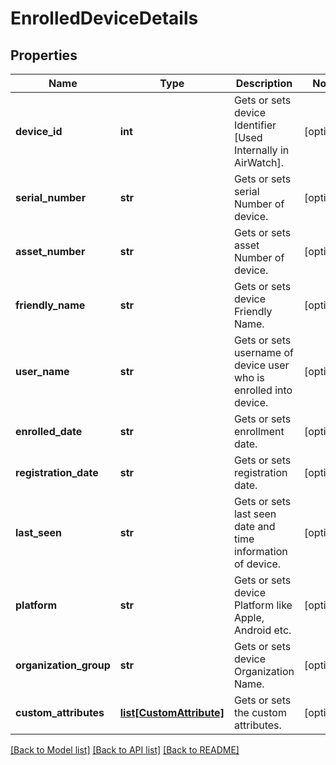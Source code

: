 # EnrolledDeviceDetails

## Properties
Name | Type | Description | Notes
------------ | ------------- | ------------- | -------------
**device_id** | **int** | Gets or sets device Identifier [Used Internally in AirWatch]. | [optional] 
**serial_number** | **str** | Gets or sets serial Number of device. | [optional] 
**asset_number** | **str** | Gets or sets asset Number of device. | [optional] 
**friendly_name** | **str** | Gets or sets device Friendly Name. | [optional] 
**user_name** | **str** | Gets or sets username of device user who is enrolled into device. | [optional] 
**enrolled_date** | **str** | Gets or sets enrollment date. | [optional] 
**registration_date** | **str** | Gets or sets registration date. | [optional] 
**last_seen** | **str** | Gets or sets last seen date and time information of device. | [optional] 
**platform** | **str** | Gets or sets device Platform like Apple, Android etc. | [optional] 
**organization_group** | **str** | Gets or sets device Organization Name. | [optional] 
**custom_attributes** | [**list[CustomAttribute]**](CustomAttribute.md) | Gets or sets the custom attributes. | [optional] 

[[Back to Model list]](../README.md#documentation-for-models) [[Back to API list]](../README.md#documentation-for-api-endpoints) [[Back to README]](../README.md)


